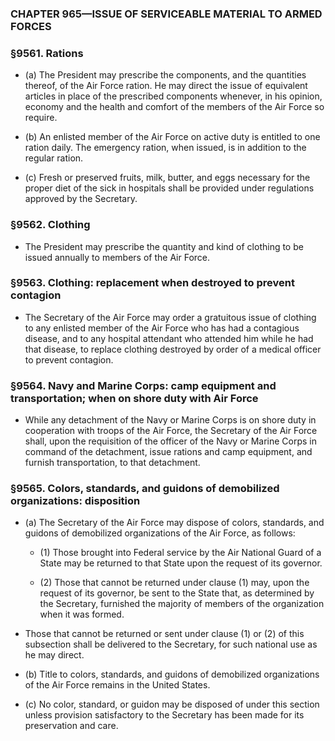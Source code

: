 ### **CHAPTER 965—ISSUE OF SERVICEABLE MATERIAL TO ARMED FORCES**

### §9561. Rations
* (a) The President may prescribe the components, and the quantities thereof, of the Air Force ration. He may direct the issue of equivalent articles in place of the prescribed components whenever, in his opinion, economy and the health and comfort of the members of the Air Force so require.

* (b) An enlisted member of the Air Force on active duty is entitled to one ration daily. The emergency ration, when issued, is in addition to the regular ration.

* (c) Fresh or preserved fruits, milk, butter, and eggs necessary for the proper diet of the sick in hospitals shall be provided under regulations approved by the Secretary.

### §9562. Clothing
* The President may prescribe the quantity and kind of clothing to be issued annually to members of the Air Force.

### §9563. Clothing: replacement when destroyed to prevent contagion
* The Secretary of the Air Force may order a gratuitous issue of clothing to any enlisted member of the Air Force who has had a contagious disease, and to any hospital attendant who attended him while he had that disease, to replace clothing destroyed by order of a medical officer to prevent contagion.

### §9564. Navy and Marine Corps: camp equipment and transportation; when on shore duty with Air Force
* While any detachment of the Navy or Marine Corps is on shore duty in cooperation with troops of the Air Force, the Secretary of the Air Force shall, upon the requisition of the officer of the Navy or Marine Corps in command of the detachment, issue rations and camp equipment, and furnish transportation, to that detachment.

### §9565. Colors, standards, and guidons of demobilized organizations: disposition
* (a) The Secretary of the Air Force may dispose of colors, standards, and guidons of demobilized organizations of the Air Force, as follows:

  * (1) Those brought into Federal service by the Air National Guard of a State may be returned to that State upon the request of its governor.

  * (2) Those that cannot be returned under clause (1) may, upon the request of its governor, be sent to the State that, as determined by the Secretary, furnished the majority of members of the organization when it was formed.


* Those that cannot be returned or sent under clause (1) or (2) of this subsection shall be delivered to the Secretary, for such national use as he may direct.

* (b) Title to colors, standards, and guidons of demobilized organizations of the Air Force remains in the United States.

* (c) No color, standard, or guidon may be disposed of under this section unless provision satisfactory to the Secretary has been made for its preservation and care.